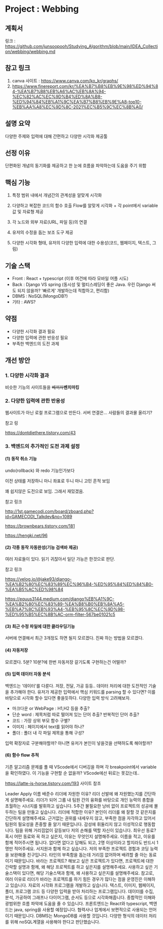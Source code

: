 # Project : Webbing

## 계획서 

링크 : https://github.com/junsoopooh/Studying_Algorithm/blob/main/IDEA_Collection/webbing/webbing.md

## 참고 링크

1. canva 사이트 : https://www.canva.com/ko_kr/graphs/ 
2. https://www.finereport.com/kr/%EA%B7%B8%EB%9E%98%ED%94%84-%EA%B7%B8%EB%A6%AC%EB%8A%94-%EC%82%AC%EC%9D%B4%ED%8A%B8-%ED%94%84%EB%A1%9C%EA%B7%B8%EB%9E%A8-top10-%EB%AA%A8%EC%9D%8C-2021%EC%B5%9C%EC%8B%A0/

## 설명 요약

다양한 주제와 입력에 대해 간편하고 다양한 시각화 제공툴

## 선정 이유

단편화된 개념의 동기화를 제공하고 한 눈에 흐름을 파악하는데 도움을 주기 위함

## 핵심 기능

1. 특정 범위 내에서 개념간의 관계성을 알맞게 시각화

2. 다양하고 복잡한 코드의 함수 호출 Flow를 알맞게 시각화 + 각 point에서 variable 값 및 자료형 제공

3. 각 노드와 외부 자료(URL, 파일 등)의 연결

4. 유저의 수정을 돕는 보조 도구 제공
5. 다양한 시각화 형태, 유저의 다양한 입력에 대한 수용성(코드, 웹페이지, 텍스트, 그림)

## 기술 스택

- Front : React + typescript (이후 여건에 따라 모바일 어플 시도)
- Back : Django VS spring (동시성 및 멀티스레딩이 좋은 Java. 우린 Django 써도 되지 않을까? '빠르게' 개발하는데 적합하고, 편리함)
- DBMS : NoSQL(MongoDB?)
- 기타 : AWS?

## 약점

- 다양한 시각화 결과 필요
- 다양한 입력에 관한 반응성 필요
- 부족한 백엔드의 도전 과제

## 개선 방안

### 1. 다양한 시각화 결과

비슷한 기능의 사이트들을 ~~베끼자~~**벤치마킹**



### 2. 다양한 입력에 관한 반응성 

웹사이트가 아닌 로컬 프로그램으로 만든다. 서버 연결은... 사람들의 결과물 올리기? 

참고 링

https://dontdiethere.tistory.com/43

### 3. 백엔드의 추가적인 도전 과제 설정

#### (1) 동작 취소 기능

undo(rollback) 와 redo 기능인가보다

이전 상태를 저장하니 마니 좌표로 두니 마니 고민 흔적 보임

꽤 쉽지않은 도전으로 보임. 그래서 재밌겠음.

참고 링크

http://1st.gamecodi.com/board/zboard.php?id=GAMECODI_Talkdev&no=1089

https://brownbears.tistory.com/181

https://hengki.net/96



#### (2) 각종 동작 자동완성(기능 검색바 제공)

여러 자료들이 있다. 읽기 귀찮아서 일단 가능은 한것으로 판단.

참고 링크

https://velog.io/@jake93/django-%EA%B2%80%EC%83%89%EC%96%B4-%ED%95%84%ED%84%B0-%EA%B5%AC%ED%98%84

https://equus3144.medium.com/django%EB%A1%9C-%EA%B2%80%EC%83%89-%EA%B8%B0%EB%8A%A5-%EB%A7%8C%EB%93%A4-%EB%95%8C%EC%9D%98-%ED%95%B5%EC%8B%AC-orm-filter-567be01021c5

#### (3) 최근 수정 파일에 대한 클라우딩기능

서버에 연결해서 최근 3개정도 하면 될지 모르겠다. 진짜 하는 방법을 모르겠다.

#### (4) 자동저장

모르겠다. 5분? 10분?에 한번 자동저장 갈기도록 구현하는건 어떨까?

#### (5) 입력 데이터 자동 분석 

백엔드는 '데이터'를 다룬다. 저장, 전달, 가공 등등.. 데이터 처리에 대한 도전적인 기술을 추가해야 한다. 유저가 제공한 입력에서 핵심 키워드를 parsing 할 수 있다면? 이를 바탕으로 시각화 할수 있다면 좋을듯하다. 다양한 입력 방식 고려해보자.

- 마크다운 or WebPage : H1,H2 등을 추출?
- 단순 word : 제목처럼 따로 떨어져 있는 단어 추출? 반복적인 단어 추출?
- 코드 : 가장 상위 부모 함수 구별?
- 이미지 : 페이지에서 text를 읽어야 하나?
-  폴더 : 폴더 내 각 파일 제목을 통해 구성?

입력 확장자로 구분해야할까? 아니면 유저가 본인이 넣을것을 선택하도록 해야할까?



#### (6) 함수 flow 추적

기존 알고리즘 문제를 풀 때 VScode에서 디버깅을 하며 각 breakpoint에서 variable을 확인하였다. 이 기능을 구현할 순 없을까? VScode에선 뒤로는 못갔는데..

https://latte-is-horse.tistory.com/193 사이트 참조

Leader Apply
이름
배준수
리더에 자원한 이유?
리더 선발에 왜 자원했는지를 간단하게 설명해주세요.
리더가 되어 그룹 내 팀원 간의 융화를 바탕으로 개인 능력의 총합을 초월하는 시너지를 발휘하고 싶습니다. 5주간 불필요한 낭비 없이 프로젝트의 성공에 몰두하는 팀을 만들고 싶습니다.
리더에 적합한 이유?
본인이 리더를 왜 잘할 것 같은지를 간단하게 설명해주세요.
근거없는 권위를 내세우지 않고, 부족한 점을 자각하고 있어서 팀원의 필요성을 존중할 줄 알기 때문입니다. 감성에 휘둘리지 않고 이성적으로 행동합니다. 팀을 위해 거리낌없이 갈등보다 저의 손해를 택할 자신이 있습니다.
최우선 동료?
혹시 어떤 동료와 꼭 하고 싶은지, 이유는 무엇인지 설명해주세요. 이름을 적고, 이유를 함께 적어주시면 됩니다. 없다면 없다고 답해도 되고, 2명 이상이라고 할지라도 반드시 1명만 적어주세요.
서지원과 함께 하고 싶습니다. 저의 부족한 프로젝트 경험과 코딩 능력을 보완해줄 친구입니다. 타인의 부족함을 돕는데 거리낌 없어하며 배려할 줄 아는 동료이기 때문입니다.
바라는 프로젝트?
해보고 싶은 프로젝트가 있다면, 프로젝트에 대한 간략할 설명과 함께, 왜 해당 프로젝트를 하고 싶은지를 설명해주세요. 사용하고 싶은 기술스택이 있다면, 해당 기술스택과 함께, 왜 사용하고 싶은지를 설명해주세요. 참고로, 여러 이유로 리더가 바라는 프로젝트를 하기 힘든 경우가 많다는 점을 운영진은 이해하고 있습니다.
자료의 시각화 프로그램을 개발하고 싶습니다. 텍스트, 이미지, 웹페이지, 폴더, 프로그램 코드 등 다양한 입력을 받아 처리하는 프로그램입니다. 데이터를 수집, 분석, 가공하여 그래프나 다이어그램, 순서도 등으로 시각화해줍니다. 종합적인 이해와 광범위한 흐름 파악에 도움을 줄 수 있습니다. 프론트엔드는 React와 typescript, 백엔드는 java, spring을 사용할 예정입니다. 협력사나 업계에서 보편적으로 사용되는 언어이기 때문입니다. DBMS는 MongoDB를 사용할 것입니다. 다양한 형식의 데이터 처리를 위해 noSQL계열을 사용해야 한다고 판단했습니다.

